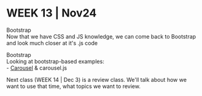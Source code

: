 <h1>WEEK 13 | Nov24 </h1>
<p>Bootstrap<br>
Now that we have CSS and JS knowledge, we can come back to Bootstrap and look much closer at it's .js code</p>
<p>Bootstrap <br>
Looking at bootstrap-based examples:<br>
- <a href="https://getbootstrap.com/docs/4.3/examples/carousel/">Carousel</a> & carousel.js<br>
</p>
<p>Next class (WEEK 14 | Dec 3) is a review class. We'll talk about how we want to use that time, what topics we want to review.</p>
